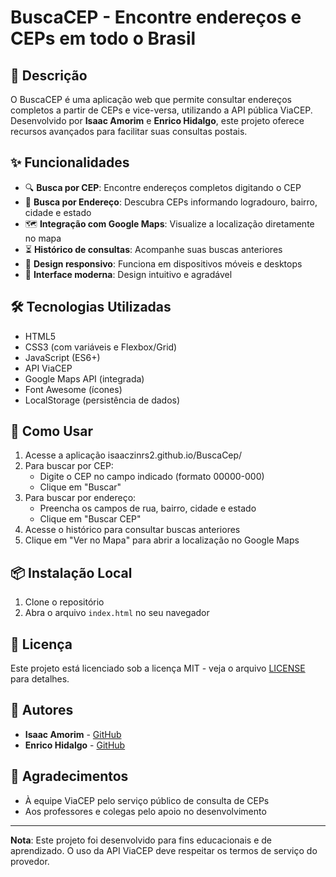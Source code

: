 # BuscaCEP - Encontre endereços e CEPs em todo o Brasil

## 📝 Descrição

O BuscaCEP é uma aplicação web que permite consultar endereços completos a partir de CEPs e vice-versa, utilizando a API pública ViaCEP. Desenvolvido por **Isaac Amorim** e **Enrico Hidalgo**, este projeto oferece recursos avançados para facilitar suas consultas postais.

## ✨ Funcionalidades

- 🔍 **Busca por CEP**: Encontre endereços completos digitando o CEP
- 🏡 **Busca por Endereço**: Descubra CEPs informando logradouro, bairro, cidade e estado
- 🗺️ **Integração com Google Maps**: Visualize a localização diretamente no mapa
- ⏳ **Histórico de consultas**: Acompanhe suas buscas anteriores
- 📱 **Design responsivo**: Funciona em dispositivos móveis e desktops
- 🌈 **Interface moderna**: Design intuitivo e agradável

## 🛠️ Tecnologias Utilizadas

- HTML5
- CSS3 (com variáveis e Flexbox/Grid)
- JavaScript (ES6+)
- API ViaCEP
- Google Maps API (integrada)
- Font Awesome (ícones)
- LocalStorage (persistência de dados)

## 🚀 Como Usar

1. Acesse a aplicação isaaczinrs2.github.io/BuscaCep/
2. Para buscar por CEP:
   - Digite o CEP no campo indicado (formato 00000-000)
   - Clique em "Buscar"
3. Para buscar por endereço:
   - Preencha os campos de rua, bairro, cidade e estado
   - Clique em "Buscar CEP"
4. Acesse o histórico para consultar buscas anteriores
5. Clique em "Ver no Mapa" para abrir a localização no Google Maps

## 📦 Instalação Local

1. Clone o repositório
2. Abra o arquivo `index.html` no seu navegador

## 📜 Licença

Este projeto está licenciado sob a licença MIT - veja o arquivo [LICENSE](LICENSE) para detalhes.

## 👥 Autores

- **Isaac Amorim** - [GitHub](https://github.com/isaaczinrs2)
- **Enrico Hidalgo** - [GitHub](https://github.com/enricohidalgo)

## 🙏 Agradecimentos

- À equipe ViaCEP pelo serviço público de consulta de CEPs
- Aos professores e colegas pelo apoio no desenvolvimento

---

**Nota**: Este projeto foi desenvolvido para fins educacionais e de aprendizado. O uso da API ViaCEP deve respeitar os termos de serviço do provedor.
